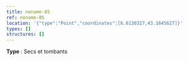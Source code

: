 ```yaml
---
title: noname-85
ref: noname-85
location: '{"type":"Point","coordinates":[6.6130327,43.1645627]}'
types: []
structures: []
---
```


**Type** : Secs et tombants  

